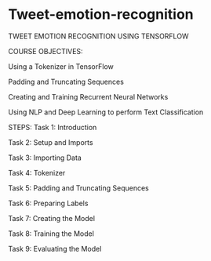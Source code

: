 # Tweet-emotion-recognition
TWEET EMOTION RECOGNITION USING TENSORFLOW

COURSE OBJECTIVES:

Using a Tokenizer in TensorFlow

Padding and Truncating Sequences

Creating and Training Recurrent Neural Networks

Using NLP and Deep Learning to perform Text Classification

STEPS: Task 1: Introduction

Task 2: Setup and Imports

Task 3: Importing Data

Task 4: Tokenizer

Task 5: Padding and Truncating Sequences

Task 6: Preparing Labels

Task 7: Creating the Model

Task 8: Training the Model

Task 9: Evaluating the Model
